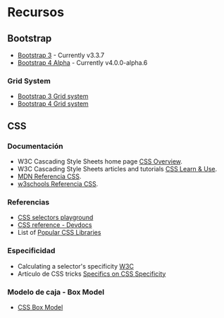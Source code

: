 # Recursos

## Bootstrap

* [Bootstrap 3](http://getbootstrap.com/) - Currently v3.3.7
* [Bootstrap 4 Alpha](https://v4-alpha.getbootstrap.com/) - Currently v4.0.0-alpha.6

### Grid System 
* [Bootstrap 3 Grid system](http://getbootstrap.com/css/#grid)
* [Bootstrap 4 Grid system](https://v4-alpha.getbootstrap.com/layout/grid/)




## CSS

### Documentación

* W3C Cascading Style Sheets home page [CSS Overview](https://www.w3.org/Style/CSS/Overview.en.html).
* W3C Cascading Style Sheets articles and tutorials [CSS Learn & Use](https://www.w3.org/Style/CSS/learning).
* [MDN Referencia CSS](https://developer.mozilla.org/es/docs/Web/CSS/Referencia_CSS).
* [w3schools Referencia CSS](https://www.w3schools.com/cssref/default.asp).

### Referencias

* [CSS selectors playground](https://www.w3schools.com/cssref/trysel.asp)
* [CSS reference - Devdocs](http://devdocs.io/css/) 
* List of [Popular CSS Libraries](http://cssdb.co/)

### Especificidad

* Calculating a selector's specificity [W3C](https://www.w3.org/TR/css3-selectors/#specificity)
* Artículo de CSS tricks [Specifics on CSS Specificity](https://css-tricks.com/specifics-on-css-specificity/)

### Modelo de caja - Box Model

* [CSS Box Model](https://developer.mozilla.org/en-US/docs/Web/CSS/CSS_Box_Model)



